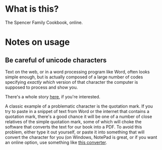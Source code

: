 # What is this?

The Spencer Family Cookbook, online.

# Notes on usage

## Be careful of unicode characters
Text on the web, or in a word processing program like Word, often looks simple enough, but is actually composed of a large number of codes specifying *exactly which* version of that character the computer is supposed to process and show you. 

There's a whole story [here](https://www.joelonsoftware.com/2003/10/08/the-absolute-minimum-every-software-developer-absolutely-positively-must-know-about-unicode-and-character-sets-no-excuses/), if you're interested. 

A classic example of a problematic character is the quotation mark. If you try to paste in a snippet of text from Word or the internet that contains a quotation mark, there's a good chance it will be one of a number of close relatives of the simple quotation mark, some of which will choke the software that converts the text for our book into a PDF. To avoid this problem, either type it out yourself, or paste it into something that will convert the character for you (on Windows, NotePad is great, or if you want an online option, use something like [this converter](https://onlineasciitools.com/convert-unicode-to-ascii).
